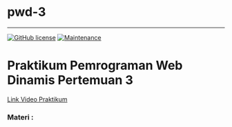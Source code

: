 # pwd-3
---
[![GitHub license](https://img.shields.io/github/license/Naereen/StrapDown.js.svg)](https://github.com/himawanTIF/pwd-3/blob/main/LICENSE)
[![Maintenance](https://img.shields.io/badge/Maintained%3F-yes-green.svg)](https://github.com/himawanTIF/pwd-3/graphs/commit-activity)

# Praktikum Pemrograman Web Dinamis Pertemuan 3
[Link Video Praktikum](https://drive.google.com/file/d/1cNilODZdYQlZmsbG_UDd26h3aQvEfo6k/view)

### Materi :


